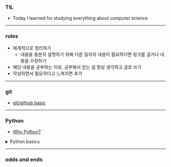 ### TIL
- Today I learned for studying everything about computer science
---
### rules
- 체계적으로 정리하기
  - 내용을 충분히 설명하기 위해 다른 일자의 내용이 필요하다면 링크를 걸거나 내용을 수정하기
- 해당 내용을 공부하는 이유, 공부해서 얻는 걸 항상 생각하고 글로 쓰기
- 작성하면서 필요하다고 느껴지면 추가
---
### git
  - [git/github basic](https://github.com/FlashingFuture/TIL/blob/master/organized/git_github_basic.md)
---
### Python
  - [Why Python?](https://github.com/FlashingFuture/TIL/blob/master/organized/whyPython.md)
  <details>
  <summary>Python basics</summary>

  - [Python basic all-in one](https://github.com/FlashingFuture/TIL/blob/master/organized/python_basic.md)
  - [Python built-in Types](https://docs.python.org/3/library/stdtypes.html)
  - [Python operators](https://docs.python.org/3/library/operator.html)
  - [Python built-in functions](https://docs.python.org/3/library/functions.html)
  </details>
  
---
### odds and ends 